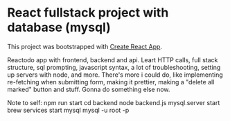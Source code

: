 # React fullstack project with database (mysql) 
This project was bootstrapped with [Create React App](https://github.com/facebook/create-react-app).

Reactodo app with frontend, backend and api. Leart HTTP calls, full stack structure, sql prompting, javascript syntax, a lot of troubleshooting, setting up servers with node, and more. 
There's more i could do, like implementing re-fetching when submitting form, making it prettier, making a "delete all marked" button and stuff. Gonna do something else now. 


Note to self:
npm run start
cd backend 
node backend.js
mysql.server start
brew services start mysql
mysql -u root -p
